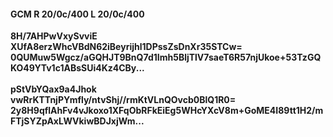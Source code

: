 #### GCM R 20/0c/400 L 20/0c/400
**8H/7AHPwVxySvviE**<br/>**XUfA8erzWhcVBdN62iBeyrijhl1DPssZsDnXr35STCw=**<br/>**0QUMuw5Wgcz/aGQHJT9BnQ7d1Imh5BljTlV7saeT6R57njUkoe+53TzGQKO49YTv1c1ABsSUi4Kz4CBy...**<br/><br/>
**pStVbYQax9a4Jhok**<br/>**vwRrKTTnjPYmfly/ntvShj//rmKtVLnQOvcb0BlQ1R0=**<br/>**2y8H9qflAhFv4vJkoxo1XFqObRFkEiEg5WHcYXcV8m+GoME4I89tt1H2/mFTjSYZpAxLWVkiwBDJxjWm...**